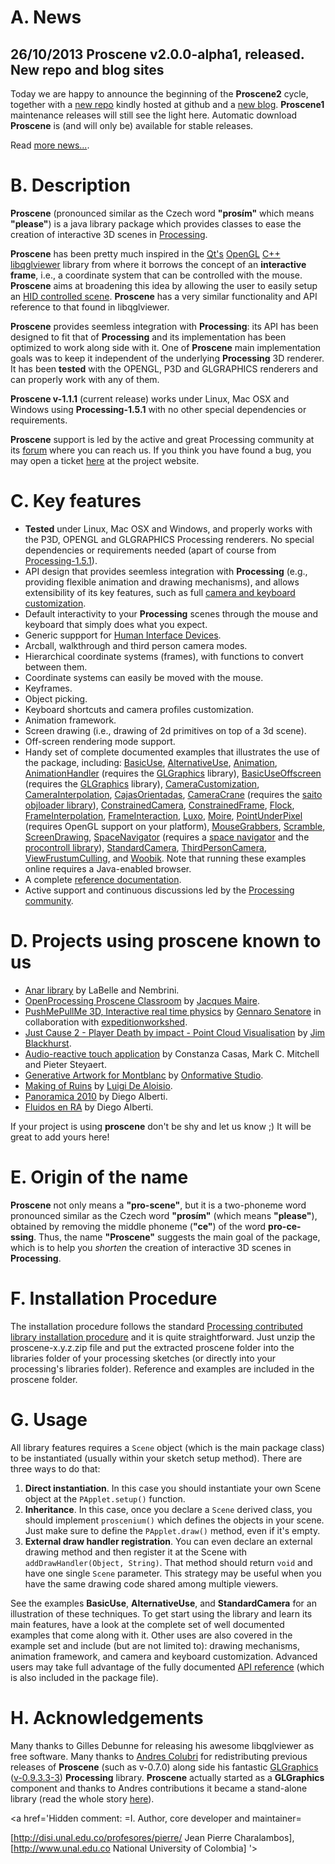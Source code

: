 # A. News #

## 26/10/2013 Proscene v2.0.0-alpha1, released. New repo and blog sites ##

Today we are happy to announce the beginning of the **Proscene2** cycle, together with a [new repo](https://github.com/remixlab/proscene) kindly hosted at github and a [new blog](http://otrolado.info/). **Proscene1** maintenance releases will still see the light here. Automatic download **Proscene** is (and will only be) available for stable releases.

Read [more news...](News.md).

# B. Description #

**Proscene** (pronounced similar as the Czech word **"prosím"** which means **"please"**) is a java library package which provides classes to ease the creation of interactive 3D scenes in [Processing](http://processing.org/).

**Proscene** has been pretty much inspired in the [Qt's](http://qtsoftware.com/) [OpenGL](http://www.opengl.org/) [C++](http://en.wikipedia.org/wiki/C++) [libqglviewer](http://www.libqglviewer.com/) library from where it borrows the concept of an **interactive frame**, i.e., a coordinate system that can be controlled with the mouse. **Proscene** aims at broadening this idea by allowing the user to easily setup an [HID controlled scene](HIDevice.md). **Proscene** has a very similar functionality and API reference to that found in libqglviewer.

**Proscene** provides seemless integration with **Processing**: its API has been designed to fit that of **Processing** and its implementation has been optimized to work along side with it. One of **Proscene** main implementation goals was to keep it independent of the underlying **Processing** 3D renderer. It has been **tested** with the OPENGL, P3D and GLGRAPHICS renderers and can properly work with any of them.

**Proscene v-1.1.1** (current release) works under Linux, Mac OSX and Windows using **Processing-1.5.1** with no other special dependencies or requirements.

**Proscene** support is led by the active and great Processing community at its [forum](http://forum.processing.org/search/proscene) where you can reach us. If you think you have found a bug, you may open a ticket [here](http://code.google.com/p/proscene/issues/list) at the project website.

# C. Key features #

  * **Tested** under Linux, Mac OSX and Windows, and properly works with the P3D, OPENGL and GLGRAPHICS Processing renderers. No special dependencies or requirements needed (apart of course from [Processing-1.5.1](http://processing.org/)).
  * API design that provides seemless integration with **Processing** (e.g., providing flexible animation and drawing mechanisms), and allows extensibility of its key features, such as full [camera and keyboard customization](http://disi.unal.edu.co/grupos/remixlab/local/projects/proscene-1.1.0/demos/CameraCustomization/applet/index.html).
  * Default interactivity to your **Processing** scenes through the mouse and keyboard that simply does what you expect.
  * Generic suppport for [Human Interface Devices](http://en.wikipedia.org/wiki/Human_interface_device).
  * Arcball, walkthrough and third person camera modes.
  * Hierarchical coordinate systems (frames), with functions to convert between them.
  * Coordinate systems can easily be moved with the mouse.
  * Keyframes.
  * Object picking.
  * Keyboard shortcuts and camera profiles customization.
  * Animation framework.
  * Screen drawing (i.e., drawing of 2d primitives on top of a 3d scene).
  * Off-screen rendering mode support.
  * Handy set of complete documented examples that illustrates the use of the package, including: [BasicUse](http://disi.unal.edu.co/grupos/remixlab/local/projects/proscene-1.1.0/demos/BasicUse/applet/index.html), [AlternativeUse](http://disi.unal.edu.co/grupos/remixlab/local/projects/proscene-1.1.0/demos/AlternativeUse/applet/index.html), [Animation](http://disi.unal.edu.co/grupos/remixlab/local/projects/proscene-1.1.0/demos/Animation/applet/index.html), [AnimationHandler](http://disi.unal.edu.co/grupos/remixlab/local/projects/proscene-1.1.0/demos/AnimationHandler/applet/index.html) (requires the [GLGraphics](http://glgraphics.sourceforge.net/) library), [BasicUseOffscreen](http://disi.unal.edu.co/grupos/remixlab/local/projects/proscene-1.1.0/demos/BasicUseOffscreen/applet/index.html) (requires the [GLGraphics](http://glgraphics.sourceforge.net/) library), [CameraCustomization](http://disi.unal.edu.co/grupos/remixlab/local/projects/proscene-1.1.0/demos/CameraCustomization/applet/index.html), [CameraInterpolation](http://disi.unal.edu.co/grupos/remixlab/local/projects/proscene-1.1.0/demos/CameraInterpolation/applet/index.html), [CajasOrientadas](http://disi.unal.edu.co/grupos/remixlab/local/projects/proscene-1.1.0/demos/CajasOrientadas/applet/index.html), [CameraCrane](http://disi.unal.edu.co/grupos/remixlab/local/projects/proscene-1.1.0/demos/CameraCrane/applet/index.html) (requires the [saito objloader library](http://code.google.com/p/saitoobjloader/)), [ConstrainedCamera](http://disi.unal.edu.co/grupos/remixlab/local/projects/proscene-1.1.0/demos/ConstrainedCamera/applet/index.html), [ConstrainedFrame](http://disi.unal.edu.co/grupos/remixlab/local/projects/proscene-1.1.0/demos/ConstrainedFrame/applet/index.html), [Flock](http://disi.unal.edu.co/grupos/remixlab/local/projects/proscene-1.1.0/demos/Flock/applet/index.html), [FrameInterpolation](http://disi.unal.edu.co/grupos/remixlab/local/projects/proscene-1.1.0/demos/FrameInterpolation/applet/index.html), [FrameInteraction](http://disi.unal.edu.co/grupos/remixlab/local/projects/proscene-1.1.0/demos/FrameInteraction/applet/index.html), [Luxo](http://disi.unal.edu.co/grupos/remixlab/local/projects/proscene-1.1.0/demos/Luxo/applet/index.html), [Moire](http://disi.unal.edu.co/grupos/remixlab/local/projects/proscene-1.1.0/demos/Moire/applet/index.html), [PointUnderPixel](http://disi.unal.edu.co/grupos/remixlab/local/projects/proscene-1.1.0/demos/PointUnderPixel/applet/index.html) (requires OpenGL support on your platform), [MouseGrabbers](http://disi.unal.edu.co/grupos/remixlab/local/projects/proscene-1.1.0/demos/MouseGrabbers/applet/index.html), [Scramble](http://disi.unal.edu.co/grupos/remixlab/local/projects/proscene-1.1.0/demos/Scramble/applet/index.html), [ScreenDrawing](http://disi.unal.edu.co/grupos/remixlab/local/projects/proscene-1.1.0/demos/ScreenDrawing/applet/index.html), [SpaceNavigator](http://disi.unal.edu.co/grupos/remixlab/local/projects/proscene-1.1.0/demos/SpaceNavigator/applet/index.html) (requires a [space navigator](http://www.3dconnexion.com/products/spacenavigator.html) and the [procontroll library](http://creativecomputing.cc/p5libs/procontroll/)), [StandardCamera](http://disi.unal.edu.co/grupos/remixlab/local/projects/proscene-1.1.0/demos/StandardCamera/applet/index.html), [ThirdPersonCamera](http://disi.unal.edu.co/grupos/remixlab/local/projects/proscene-1.1.0/demos/ThirdPersonCamera/applet/index.html),  [ViewFrustumCulling](http://disi.unal.edu.co/grupos/remixlab/local/projects/proscene-1.1.0/demos/ViewFrustumCulling/applet/index.html), and [Woobik](http://disi.unal.edu.co/grupos/remixlab/local/projects/proscene-1.1.0/demos/Woobik/applet/index.html). Note that running these examples online requires a Java-enabled browser.
  * A complete [reference documentation](http://www.disi.unal.edu.co/grupos/remixlab/local/projects/proscene-1.1.0/reference/index.html).
  * Active support and continuous discussions led by the [Processing community](http://forum.processing.org/search/proscene).

# D. Projects using **proscene** known to us #

  * [Anar library](http://anar.ch/) by LaBelle and Nembrini.
  * [OpenProcessing Proscene Classroom](http://www.openprocessing.org/classroom/1158) by [Jacques Maire](http://www.thematica.fr/matica3D/).
  * [PushMePullMe 3D, Interactive real time physics](http://www.expeditionworkshed.org/index.php?mid=2&cid=21&sid=212) by [Gennaro Senatore](http://engd-usar.cege.ucl.ac.uk/profilepreview/view/id/35) in collaboration with [expeditionworkshed](http://www.expeditionworkshed.org/index.php?mid=2&cid=21&sid=212&pid=502).
  * [Just Cause 2 - Player Death by impact - Point Cloud Visualisation](http://www.youtube.com/watch?v=hEoxaGkNcrg&feature=player_embedded#at=19) by [Jim Blackhurst](http://jimblackhurst.com/).
  * [Audio-reactive touch application](http://www.thecreators.tv/) by Constanza Casas, Mark C. Mitchell and Pieter Steyaert.
  * [Generative Artwork for Montblanc](http://www.onformative.com/work/montblanc-artworks/) by [Onformative Studio](http://www.onformative.com/).
  * [Making of Ruins](http://www.flickr.com/photos/luigidealoisio/6005821445/in/photostream) by [Luigi De Aloisio](http://www.flickr.com/photos/luigidealoisio/).
  * [Panoramica 2010](http://vimeo.com/9562290) by Diego Alberti.
  * [Fluidos en RA](http://www.youtube.com/watch?v=GoW1MdDv68Y&feature=player_embedded#at=15) by Diego Alberti.

If your project is using **proscene** don't be shy and let us know ;) It will be great to add yours here!

# E. Origin of the name #

**Proscene** not only means a **"pro-scene"**, but it is a two-phoneme word pronounced similar as the Czech word **"prosím"** (which means **"please"**), obtained by removing the middle phoneme (**"ce"**) of the word **pro-ce-ssing**. Thus, the name **"Proscene"** suggests the main goal of the package, which is to help you _shorten_ the creation of interactive 3D scenes in **Processing**.

# F. Installation Procedure #

The installation procedure follows the standard [Processing contributed library installation procedure](http://wiki.processing.org/w/How_to_Install_a_Contributed_Library) and it is quite straightforward. Just unzip the proscene-x.y.z.zip file and put the extracted proscene folder into the libraries folder of your processing sketches (or directly into your processing's libraries folder). Reference and examples are included in the proscene folder.

# G. Usage #

All library features requires a `Scene` object (which is the main package class) to be instantiated (usually within your sketch setup method). There are three ways to do that:
  1. **Direct instantiation**. In this case you should instantiate your own Scene object at the `PApplet.setup()` function.
  1. **Inheritance**. In this case, once you declare a `Scene` derived class, you should implement `proscenium()` which defines the objects in your scene. Just make sure to define the `PApplet.draw()` method, even if it's empty.
  1. **External draw handler registration**. You can even declare an external drawing method and then register it at the Scene with `addDrawHandler(Object, String)`. That method should return `void` and have one single `Scene` parameter. This strategy may be useful when you have the same drawing code shared among multiple viewers.

See the examples **BasicUse**, **AlternativeUse**, and **StandardCamera** for an illustration of these techniques. To get start using the library and learn its main features, have a look at the complete set of well documented examples that come along with it. Other uses are also covered in the example set and include (but are not limited to): drawing mechanisms, animation framework, and camera and keyboard customization. Advanced users may take full advantage of the fully documented [API reference](http://www.disi.unal.edu.co/grupos/remixlab/local/projects/proscene-1.1.0/reference/index.html) (which is also included in the package file).

# H. Acknowledgements #

Many thanks to Gilles Debunne for releasing his awesome libqglviewer as free software. Many thanks to [Andres Colubri](http://codeanticode.wordpress.com) for redistributing previous releases of **Proscene** (such as v-0.7.0) along side his fantastic [GLGraphics](http://users.design.ucla.edu/~acolubri/processing/glgraphics/home/index.html) ([v-0.9.3.3-3](http://sourceforge.net/projects/glgraphics/files/glgraphics/0.9.3.3/glgraphics-0.9.3.3.zip/download)) **Processing** library. **Proscene** actually started as a **GLGraphics** component and thanks to Andres contributions it became a stand-alone library (read the whole story [here](http://codeanticode.wordpress.com/2010/03/04/glgraphics-0-9-3-3/)).

<a href='Hidden comment: 
=I. Author, core developer and maintainer=

[http://disi.unal.edu.co/profesores/pierre/ Jean Pierre Charalambos], [http://www.unal.edu.co National University of Colombia]
'></a>